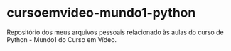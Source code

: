# cursoemvideo-mundo1-python
 Repositório dos meus arquivos pessoais relacionado às aulas do curso de Python - Mundo1 do Curso em Vídeo.
